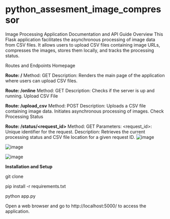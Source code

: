 # python_assesment_image_compressor


Image Processing Application Documentation and API Guide
Overview
This Flask application facilitates the asynchronous processing of image data from CSV files. It allows users to upload CSV files containing image URLs, compresses the images, stores them locally, and tracks the processing status.

Routes and Endpoints
Homepage

**Route: /**
Method: GET
Description: Renders the main page of the application where users can upload CSV files.


**Route: /online**
Method: GET
Description: Checks if the server is up and running.
Upload CSV File

**Route: /upload_csv**
Method: POST
Description: Uploads a CSV file containing image data. Initiates asynchronous processing of images.
Check Processing Status

**Route: /status/<request_id>**
Method: GET
Parameters:
<request_id>: Unique identifier for the request.
Description: Retrieves the current processing status and CSV file location for a given request ID.
![image](https://github.com/adityauwu/python_assesment_image_compressor/assets/64534738/2c94dd78-77c1-4919-aa61-64732fa2090d)

![image](https://github.com/adityauwu/python_assesment_image_compressor/assets/64534738/79859241-7ada-408e-811e-ae4b1e48cea1)

![image](https://github.com/adityauwu/python_assesment_image_compressor/assets/64534738/1e4dc496-828c-47dc-93bc-d79491554ce8)


**Installation and Setup**



git clone <repo>

pip install -r requirements.txt

python app.py


Open a web browser and go to http://localhost:5000/ to access the application.
